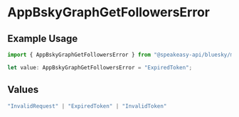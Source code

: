 # AppBskyGraphGetFollowersError

## Example Usage

```typescript
import { AppBskyGraphGetFollowersError } from "@speakeasy-api/bluesky/models/errors";

let value: AppBskyGraphGetFollowersError = "ExpiredToken";
```

## Values

```typescript
"InvalidRequest" | "ExpiredToken" | "InvalidToken"
```